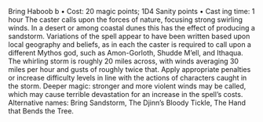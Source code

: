 Bring Haboob b
• Cost:  20 magic points; 1D4 Sanity points
•
 Cast
ing time: 1 hour
The caster calls upon the forces of nature, focusing strong 
swirling winds. In a desert or among coastal dunes this has 
the effect of producing a sandstorm. Variations of the spell 
appear to have been written based upon local geography 
and beliefs, as in each the caster is required to call upon 
a different Mythos god, such as Amon-Gorloth, Shudde 
M’ell, and Ithaqua.
The whirling storm is roughly 20 miles across, with 
winds averaging 30 miles per hour and gusts of roughly 
twice that. Apply appropriate penalties or increase 
difficulty levels in line with the actions of characters caught 
in the storm.
Deeper magic: stronger and more violent winds may be called, 
which may cause terrible devastation for an increase in the 
spell’s costs.
Alternative names: Bring Sandstorm, The Djinn’s Bloody 
Tickle, The Hand that Bends the Tree.
